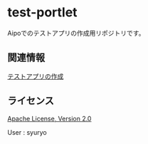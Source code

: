 test-portlet
====

Aipoでのテストアプリの作成用リポジトリです。


関連情報
--------
[テストアプリの作成](http://doc.aipo.com/create_app/)

ライセンス
----------
[Apache License, Version 2.0](http://www.apache.org/licenses/LICENSE-2.0)


User : syuryo